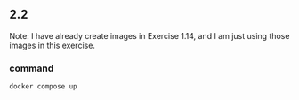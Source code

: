 ## 2.2
Note: I have already create images in Exercise 1.14, and I am just using those images in this exercise.

### command
```bash
docker compose up
```